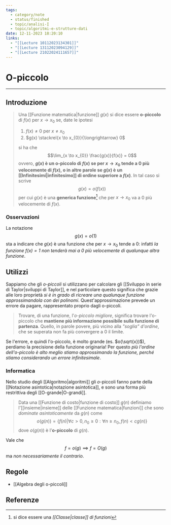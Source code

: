 ```yaml
---
tags:
  - category/note
  - status/finished
  - topic/analisi-I
  - topic/algoritmi-e-strutture-dati
date: 12-11-2023 18:20:10
links:
  - "[[Lecture 10112023134301]]"
  - "[[Lecture 13112023094129]]"
  - "[[Lecture 21022024111657]]"
---
```

# O-piccolo
---
## Introduzione
> Una [[Funzione matematica|funzione]] $g(x)$ si dice essere **o-piccolo** di $f(x)$ per $x \to x_{0}$ se, date le ipotesi
> 1. $f(x) \neq 0$ per $x \neq x_{0}$
> 2. $g(x) \stackrel{x \to x_{0}}{\longrightarrow} 0$
> 
> si ha che
> $$\lim_{x \to x_{0}} \frac{g(x)}{f(x)} = 0$$
> ovvero, **$g(x)$ è un o-piccolo di $f(x)$ se per $x \to x_{0}$ tende a $0$ più velocemente di $f(x)$, o in altre parole se $g(x)$ è un [[Infinitesimi|infinitesimo]] di ordine superiore a $f(x)$**.
> In tal caso si scrive
> $$g(x) = o(f(x))$$
> per cui $g(x)$ è una **generica funzione**[^1] che per $x \to x_{0}$ va a 0 più velocemente di $f(x)$.

### Osservazioni
La notazione
$$g(x) = o(1)$$
sta a indicare che $g(x)$ è una funzione che per $x \to x_{0}$ tende a 0: infatti _la funzione $f(x) = 1$ non tenderà mai a 0 più velocemente di qualunque altra funzione_.

## Utilizzi
Sappiamo che gli _o-piccoli_ si utilizzano per calcolare gli [[Sviluppo in serie di Taylor|sviluppi di Taylor]], e nel particolare questo significa che grazie alle loro proprietà _si è in grado di ricreare una qualunque funzione approssimandola con dei polinomi_. Quest'approssimazione prevede un errore da pagare, rappresentato proprio dagli o-piccoli.

> Trovare, di una funzione, l'_o-piccolo migliore_, significa trovare l'o-piccolo che **mantiene più informazione possibile sulla funzione di partenza**. Quello, in parole povere, più vicino alla _"soglia" d'ordine_, che se superata non fa più convergere a 0 il limite.

Se l'errore, e quindi l'o-piccolo, è molto grande (es. $o(\sqrt{x})$), perdiamo la precisione della funzione originaria! Per questo _più l'ordine dell'o-piccolo è alto meglio stiamo approssimando la funzione, perché stiamo considerando un errore infinitesimale_.

### Informatica
Nello studio degli [[Algoritmo|algoritmi]] gli $o$-piccoli fanno parte della [[Notazione asintotica|notazione asintotica]], e sono una forma più restrittiva degli [[O-grande|O-grandi]].
> Data una [[Funzione di costo|funzione di costo]] $g(n)$ definiamo l'[[insieme|insieme]] delle [[Funzione matematica|funzioni]] che sono _dominate asintoticamente_ da $g(n)$ come
> $$o(g(n)) = \{f(n) | \forall c > 0, n_{0} \geq 0 : \forall n \geq n_{0}, f(n) < cg(n)\}$$
> dove $o(g(n))$ è l'**o-piccolo** di $g(n)$.

Vale che
$$f = o(g) \implies f = O(g)$$
ma _non necessariamente il contrario_.

## Regole
- [[Algebra degli o-piccoli]]

## Referenze
[^1]: si dice essere una _[[Classe|classe]] di funzioni_
